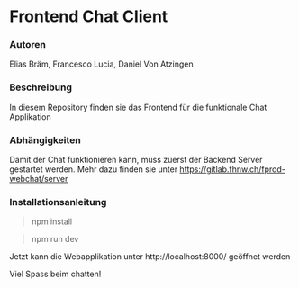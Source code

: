 # Frontend Chat Client
### Autoren 
Elias Bräm, Francesco Lucia, Daniel Von Atzingen

### Beschreibung
In diesem Repository finden sie das Frontend für die funktionale Chat Applikation


### Abhängigkeiten
Damit der Chat funktionieren kann, muss zuerst der Backend Server gestartet werden. Mehr dazu finden sie unter https://gitlab.fhnw.ch/fprod-webchat/server

### Installationsanleitung

> npm install

> npm run dev

Jetzt kann die Webapplikation unter http://localhost:8000/ geöffnet werden

Viel Spass beim chatten!


